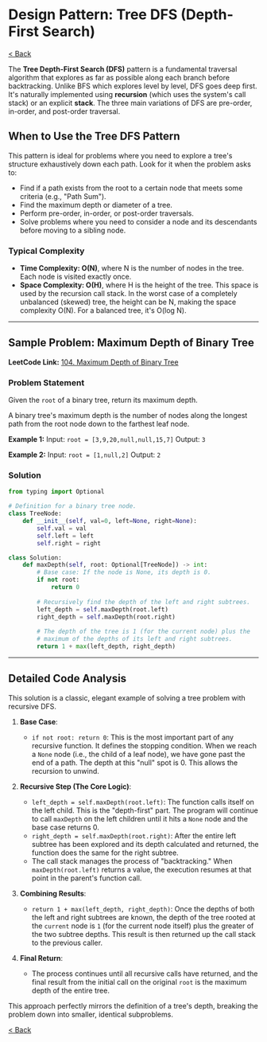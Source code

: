 # Design Pattern: Tree DFS (Depth-First Search)

[< Back](index.md)

The **Tree Depth-First Search (DFS)** pattern is a fundamental traversal algorithm that explores as far as possible along each branch before backtracking. Unlike BFS which explores level by level, DFS goes deep first. It's naturally implemented using **recursion** (which uses the system's call stack) or an explicit **stack**. The three main variations of DFS are pre-order, in-order, and post-order traversal.

## When to Use the Tree DFS Pattern

This pattern is ideal for problems where you need to explore a tree's structure exhaustively down each path. Look for it when the problem asks to:

*   Find if a path exists from the root to a certain node that meets some criteria (e.g., "Path Sum").
*   Find the maximum depth or diameter of a tree.
*   Perform pre-order, in-order, or post-order traversals.
*   Solve problems where you need to consider a node and its descendants before moving to a sibling node.

### Typical Complexity

*   **Time Complexity: O(N)**, where N is the number of nodes in the tree. Each node is visited exactly once.
*   **Space Complexity: O(H)**, where H is the height of the tree. This space is used by the recursion call stack. In the worst case of a completely unbalanced (skewed) tree, the height can be N, making the space complexity O(N). For a balanced tree, it's O(log N).

---

## Sample Problem: Maximum Depth of Binary Tree

**LeetCode Link:** [104. Maximum Depth of Binary Tree](https://leetcode.com/problems/maximum-depth-of-binary-tree/)

### Problem Statement

Given the `root` of a binary tree, return its maximum depth.

A binary tree's maximum depth is the number of nodes along the longest path from the root node down to the farthest leaf node.

**Example 1:**
Input: `root = [3,9,20,null,null,15,7]`
Output: `3`

**Example 2:**
Input: `root = [1,null,2]`
Output: `2`

### Solution

```python
from typing import Optional

# Definition for a binary tree node.
class TreeNode:
    def __init__(self, val=0, left=None, right=None):
        self.val = val
        self.left = left
        self.right = right

class Solution:
    def maxDepth(self, root: Optional[TreeNode]) -> int:
        # Base case: If the node is None, its depth is 0.
        if not root:
            return 0
        
        # Recursively find the depth of the left and right subtrees.
        left_depth = self.maxDepth(root.left)
        right_depth = self.maxDepth(root.right)
        
        # The depth of the tree is 1 (for the current node) plus the
        # maximum of the depths of its left and right subtrees.
        return 1 + max(left_depth, right_depth)
```

---

## Detailed Code Analysis

This solution is a classic, elegant example of solving a tree problem with recursive DFS.

1.  **Base Case**:
    *   `if not root: return 0`: This is the most important part of any recursive function. It defines the stopping condition. When we reach a `None` node (i.e., the child of a leaf node), we have gone past the end of a path. The depth at this "null" spot is 0. This allows the recursion to unwind.

2.  **Recursive Step (The Core Logic)**:
    *   `left_depth = self.maxDepth(root.left)`: The function calls itself on the left child. This is the "depth-first" part. The program will continue to call `maxDepth` on the left children until it hits a `None` node and the base case returns 0.
    *   `right_depth = self.maxDepth(root.right)`: After the entire left subtree has been explored and its depth calculated and returned, the function does the same for the right subtree.
    *   The call stack manages the process of "backtracking." When `maxDepth(root.left)` returns a value, the execution resumes at that point in the parent's function call.

3.  **Combining Results**:
    *   `return 1 + max(left_depth, right_depth)`: Once the depths of both the left and right subtrees are known, the depth of the tree rooted at the `current` node is `1` (for the current node itself) plus the greater of the two subtree depths. This result is then returned up the call stack to the previous caller.

4.  **Final Return**:
    *   The process continues until all recursive calls have returned, and the final result from the initial call on the original `root` is the maximum depth of the entire tree.

This approach perfectly mirrors the definition of a tree's depth, breaking the problem down into smaller, identical subproblems.

[< Back](index.md)
